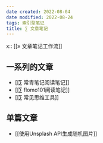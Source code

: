 ```yaml
---
date created: 2022-08-04
date modified: 2022-08-24
tags: 索引型笔记
title: ∑ 文章笔记
---
```


x:: [[» 文章笔记工作流]]

## 一系列的文章

- [[∑ 常青笔记阅读笔记]]
- [[∑ flomo101阅读笔记]]
- [[∑ 常见思维工具]]

## 单篇文章

- [[使用Unsplash API生成随机图片]]
